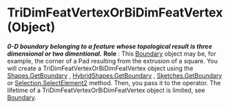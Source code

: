 # TriDimFeatVertexOrBiDimFeatVertex (Object)

**_0-D boundary belonging to a feature whose topological result is three dimensional or two dimentional._**
**Role** : This [Boundary](../MecModInterfaces/interface_Boundary_14542.md) object may be, for example, the corner of a Pad resulting from the extrusion of a square. You will create a TriDimFeatVertexOrBiDimFeatVertex object using the [Shapes.GetBoundary](../MecModInterfaces/interface_Shapes_8122.htm#GetBoundary) , [HybridShapes.GetBoundary](../MecModInterfaces/interface_HybridShapes_30836.htm#GetBoundary) , [Sketches.GetBoundary](../MecModInterfaces/interface_Sketches_14228.htm#GetBoundary) or [Selection.SelectElement2](../InfInterfaces/interface_Selection_18040.htm#SelectElement2) method. Then, you pass it to the operator. The lifetime of a TriDimFeatVertexOrBiDimFeatVertex object is limited, see [Boundary](../MecModInterfaces/interface_Boundary_14542.md).